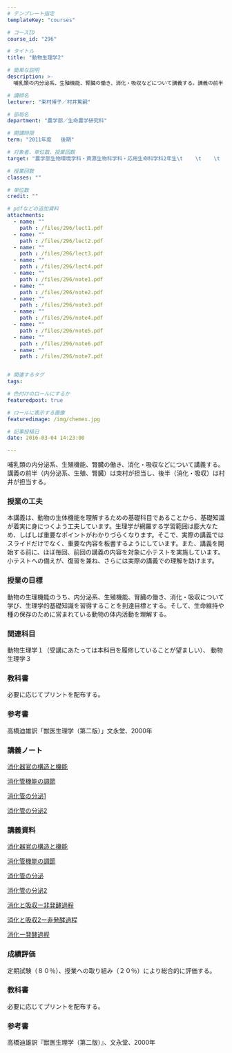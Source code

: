 ```yaml
---
# テンプレート指定
templateKey: "courses"

# コースID
course_id: "296"

# タイトル
title: "動物生理学2"

# 簡単な説明
description: >-
  哺乳類の内分泌系、生殖機能、腎臓の働き、消化・吸収などについて講義する。講義の前半（内分泌系、生殖、腎臓）は束村が担当し、後半（消化・吸収）は村井が担当する。...

# 講師名
lecturer: "束村博子／村井篤嗣"

# 部局名
department: "農学部／生命農学研究科"

# 開講時限
term: "2011年度	後期"

# 対象者、単位数、授業回数
target: "農学部生物環境学科・資源生物科学科・応用生命科学科2年生\t    \t    \t    \t    2単位、週1回全15回"

# 授業回数
classes: ""

# 単位数
credit: ""

# pdfなどの追加資料
attachments: 
  - name: "" 
    path : /files/296/lect1.pdf
  - name: "" 
    path : /files/296/lect2.pdf
  - name: "" 
    path : /files/296/lect3.pdf
  - name: "" 
    path : /files/296/lect4.pdf
  - name: "" 
    path : /files/296/note1.pdf
  - name: "" 
    path : /files/296/note2.pdf
  - name: "" 
    path : /files/296/note3.pdf
  - name: "" 
    path : /files/296/note4.pdf
  - name: "" 
    path : /files/296/note5.pdf
  - name: "" 
    path : /files/296/note6.pdf
  - name: "" 
    path : /files/296/note7.pdf


# 関連するタグ
tags:

# 色付けのロールにするか
featuredpost: true

# ロールに表示する画像
featuredimage: /img/chemex.jpg

# 記事投稿日
date: 2016-03-04 14:23:00

---
```

哺乳類の内分泌系、生殖機能、腎臓の働き、消化・吸収などについて講義する。講義の前半（内分泌系、生殖、腎臓）は束村が担当し、後半（消化・吸収）は村井が担当する。
### 授業の工夫

本講義は、動物の生体機能を理解するための基礎科目であることから、基礎知識が着実に身につくよう工夫しています。生理学が網羅する学習範囲は膨大なため、しばしば重要なポイントがわかりづらくなります。そこで、実際の講義ではスライドだけでなく、重要な内容を板書するようにしています。また、講義を開始する前に、ほぼ毎回、前回の講義の内容を対象に小テストを実施しています。小テストへの備えが、復習を兼ね、さらには実際の講義での理解を助けます。

### 授業の目標

動物の生理機能のうち、内分泌系、生殖機能、腎臓の働き、消化・吸収について学び、生理学的基礎知識を習得することを到達目標とする。そして、生命維持や種の保存のために営まれている動物の体内活動を理解する。

### 関連科目

動物生理学１（受講にあたっては本科目を履修していることが望ましい）、 動物生理学３ 

### 教科書

必要に応じてプリントを配布する。

### 参考書 

高橋迪雄訳「獣医生理学（第二版）」文永堂、2000年

### 講義ノート


[消化器官の構造と機能](/files/296/lect1.pdf) 

[消化管機能の調節](/files/296/lect2.pdf) 

[消化管の分泌1](/files/296/lect3.pdf) 

[消化管の分泌2](/files/296/lect4.pdf) 

### 講義資料


[消化器官の構造と機能](/files/296/note1.pdf) 

[消化管機能の調節](/files/296/note2.pdf) 

[消化管の分泌](/files/296/note3.pdf) 

[消化管の分泌2](/files/296/note4.pdf) 

[消化と吸収ー非発酵過程](/files/296/note5.pdf) 

[消化と吸収2ー非発酵過程](/files/296/note6.pdf) 

[消化ー発酵過程](/files/296/note7.pdf) 

### 成績評価

定期試験（８０％）、授業への取り組み（２０％）により総合的に評価する。
### 教科書

必要に応じてプリントを配布する。

### 参考書

高橋迪雄訳『獣医生理学（第二版）』、文永堂、2000年